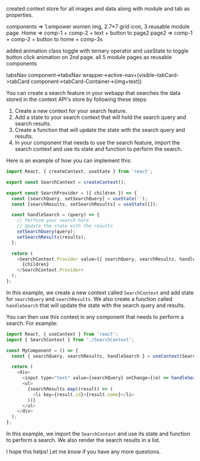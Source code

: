 created context store for all images and data along with module and tab as properties.

components => 1.empower women img, 2.7*7 grid icon, 3.reusable module page.
Home => comp-1 + comp-2 + text + button to page2
page2 => comp-1 + comp-2 + button to home + comp-3s

added animation class toggle with ternary operator and useState to toggle button click animation on 2nd page.
all 5 module pages as reusable components 


tabsNav component->tabsNav wrapper->active-nav+(visible-tabCard->tabCard component->tabCard-Container->(img+text))

<!-- bing answer to search functionality that's given on last page -->
You can create a search feature in your webapp that searches the data stored in the context API's store by following these steps:

1. Create a new context for your search feature.
2. Add a state to your search context that will hold the search query and search results.
3. Create a function that will update the state with the search query and results.
4. In your component that needs to use the search feature, import the search context and use its state and function to perform the search.

Here is an example of how you can implement this:

```javascript
import React, { createContext, useState } from 'react';

export const SearchContext = createContext();

export const SearchProvider = ({ children }) => {
  const [searchQuery, setSearchQuery] = useState('');
  const [searchResults, setSearchResults] = useState([]);

  const handleSearch = (query) => {
    // Perform your search here
    // Update the state with the results
    setSearchQuery(query);
    setSearchResults(results);
  };

  return (
    <SearchContext.Provider value={{ searchQuery, searchResults, handleSearch }}>
      {children}
    </SearchContext.Provider>
  );
};
```

In this example, we create a new context called `SearchContext` and add state for `searchQuery` and `searchResults`. We also create a function called `handleSearch` that will update the state with the search query and results.

You can then use this context in any component that needs to perform a search. For example:

```javascript
import React, { useContext } from 'react';
import { SearchContext } from './SearchContext';

const MyComponent = () => {
  const { searchQuery, searchResults, handleSearch } = useContext(SearchContext);

  return (
    <div>
      <input type="text" value={searchQuery} onChange={(e) => handleSearch(e.target.value)} />
      <ul>
        {searchResults.map((result) => (
          <li key={result.id}>{result.name}</li>
        ))}
      </ul>
    </div>
  );
};
```

In this example, we import the `SearchContext` and use its state and function to perform a search. We also render the search results in a list.

I hope this helps! Let me know if you have any more questions.